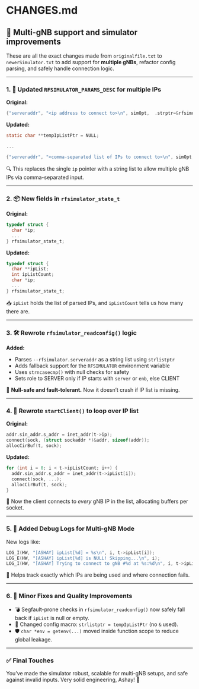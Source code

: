 # CHANGES.md

## 🚀 Multi-gNB support and simulator improvements

These are all the exact changes made from `originalfile.txt` to `newerSimulator.txt` to add support for **multiple gNBs**, refactor config parsing, and safely handle connection logic.

---

### 1. 🧠 Updated `RFSIMULATOR_PARAMS_DESC` for multiple IPs

**Original:**
```c
{"serveraddr", "<ip address to connect to>\n", simOpt,  .strptr=&rfsimulator->ip, ... TYPE_STRING, 0 },
```

**Updated:**
```c
static char **tempIpListPtr = NULL;

...

{"serveraddr", "<comma-separated list of IPs to connect to>\n", simOpt, .strlistptr=tempIpListPtr, ... TYPE_STRINGLIST, 0 },
```

🔍 This replaces the single `ip` pointer with a string list to allow multiple gNB IPs via comma-separated input.

---

### 2. 📦 New fields in `rfsimulator_state_t`

**Original:**
```c
typedef struct {
  char *ip;
  ...
} rfsimulator_state_t;
```

**Updated:**
```c
typedef struct {
  char **ipList;
  int ipListCount;
  char *ip;
  ...
} rfsimulator_state_t;
```

📥 `ipList` holds the list of parsed IPs, and `ipListCount` tells us how many there are.

---

### 3. 🛠 Rewrote `rfsimulator_readconfig()` logic

**Added:**
- Parses `--rfsimulator.serveraddr` as a string list using `strlistptr`
- Adds fallback support for the `RFSIMULATOR` environment variable
- Uses `strncasecmp()` with null checks for safety
- Sets role to SERVER only if IP starts with `server` or `enb`, else CLIENT

🔐 **Null-safe and fault-tolerant.** Now it doesn’t crash if IP list is missing.

---

### 4. 🔁 Rewrote `startClient()` to loop over IP list

**Original:**
```c
addr.sin_addr.s_addr = inet_addr(t->ip);
connect(sock, (struct sockaddr *)&addr, sizeof(addr));
allocCirBuf(t, sock);
```

**Updated:**
```c
for (int i = 0; i < t->ipListCount; i++) {
  addr.sin_addr.s_addr = inet_addr(t->ipList[i]);
  connect(sock, ...);
  allocCirBuf(t, sock);
}
```

🚀 Now the client connects to *every* gNB IP in the list, allocating buffers per socket.

---

### 5. 🧪 Added Debug Logs for Multi-gNB Mode

New logs like:
```c
LOG_I(HW, "[ASHAY] ipList[%d] = %s\n", i, t->ipList[i]);
LOG_E(HW, "[ASHAY] ipList[%d] is NULL! Skipping...\n", i);
LOG_I(HW, "[ASHAY] Trying to connect to gNB #%d at %s:%d\n", i, t->ipList[i], t->port);
```

🔎 Helps track exactly which IPs are being used and where connection fails.

---

### 6. 🔧 Minor Fixes and Quality Improvements

- 💣 Segfault-prone checks in `rfsimulator_readconfig()` now safely fall back if `ipList` is null or empty.
- 🧹 Changed config macro: `strlistptr = tempIpListPtr` (no `&` used).
- 🛡 `char *env = getenv(...)` moved inside function scope to reduce global leakage.

---

### ✅ Final Touches

You’ve made the simulator robust, scalable for multi-gNB setups, and safe against invalid inputs. Very solid engineering, Ashay! 💪
